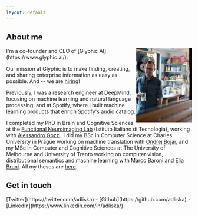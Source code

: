 ```yaml
---
layout: default
---
```


<h2>About me</h2>
<img src="images/adliska.jpg" style="float: right; width: 30%" alt="Adam Liska - photo">
I'm a co-founder and CEO of [Glyphic AI](https://www.glyphic.ai/). 

Our mission at Glyphic is to make finding, creating, and sharing enterprise information as easy as possible. And -- we are [hiring](https://glyphic-ai.rocket.hr/)!

Previously, I was a research engineer at DeepMind, focusing on machine learning
and natural language processing, and at Spotify, where I built machine 
learning products that enrich Spotify's audio catalog.

I completed my PhD in Brain and Cognitive Sciences at the [Functional Neuroimaging
Lab](https://www.iit.it/research/lines/functional-neuroimaging)
(Istituto Italiano di Tecnologia), working with
[Alessandro Gozzi](https://www.iit.it/people/alessandro-gozzi).
I did my BSc in Computer Science at Charles University in Prague working on
machine translation with [Ondřej Bojar](http://www1.cuni.cz/~obo/),
and my MSc in Computer and Cognitive Sciences at
The University of Melbourne and University of Trento
working on computer vision, distributional semantics and
machine learning with [Marco Baroni](https://marcobaroni.org/)
and [Elia Bruni](https://eliabruni.github.io/).
All my theses are [here](/publications/#theses).

<h2>Get in touch</h2>
[Twitter](https://twitter.com/adliska) - [Github](https://github.com/adliska) - 
[LinkedIn](https://www.linkedin.com/in/adliska/)
